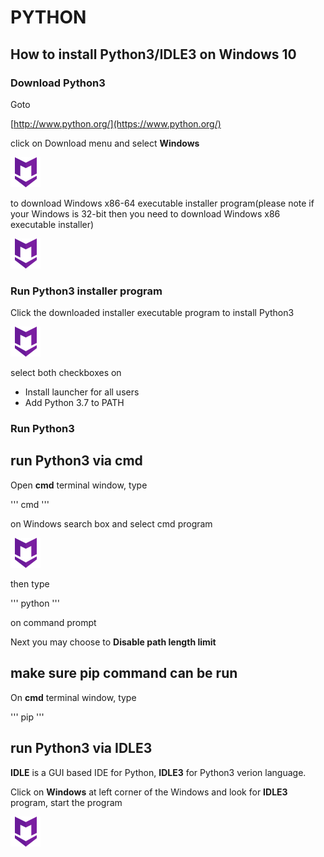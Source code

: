# PYTHON 

## How to install Python3/IDLE3 on Windows 10

### Download Python3 


Goto

[http://www.python.org/](https://www.python.org/)

click on Download menu and select **Windows**


![alt text][screen1]


to download Windows x86-64 executable installer program(please note
if your Windows is 32-bit then you need to download  Windows x86 executable installer)

![alt text][screen2]

### Run Python3 installer program 

Click the downloaded installer executable program to install Python3

![alt text][screen2]

select both checkboxes on

* Install launcher for all users 
* Add Python 3.7 to PATH



### Run Python3

## run Python3 via cmd

Open **cmd** terminal window, type 

'''
cmd
'''

on Windows search box and select cmd program

![alt text][screen3]

then type 

'''
python
'''

on command prompt

Next you may choose to **Disable path length limit**

## make sure pip command can be run

On **cmd** terminal window, type

'''
pip
'''


## run Python3 via IDLE3

**IDLE** is a GUI based IDE for Python, **IDLE3** for Python3 verion 
language.

Click on **Windows** at left corner of the Windows and look for
**IDLE3** program, start the program


![alt text][screen4]



[screen1]: https://github.com/adam-p/markdown-here/raw/master/src/common/images/icon48.png "Logo Title Text 2"
[screen2]: https://github.com/adam-p/markdown-here/raw/master/src/common/images/icon48.png "Logo Title Text 2"
[screen3]: https://github.com/adam-p/markdown-here/raw/master/src/common/images/icon48.png "Logo Title Text 2"
[screen4]: https://github.com/adam-p/markdown-here/raw/master/src/common/images/icon48.png "Logo Title Text 2"


